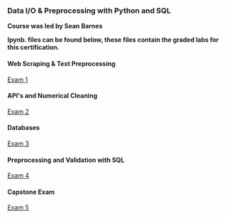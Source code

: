 ### Data I/O & Preprocessing with Python and SQL

<b> Course was led by Sean Barnes </b>

<b> Ipynb. files can be found below, these files contain the graded labs
for this certification. </b>

<p></n></p>

#### Web Scraping & Text Preprocessing

[Exam 1](t1/README.md "Exam 1")


#### API's and Numerical Cleaning

[Exam 2](t2/README.md "Exam 2")


#### Databases

[Exam 3](t3/README.md "Exam 3")


#### Preprocessing and Validation with SQL

[Exam 4](t4/README.md "Exam 4")


#### Capstone Exam

[Exam 5](t5/README.md "Exam 5")